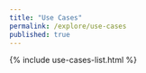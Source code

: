 ```yaml
---
title: "Use Cases"
permalink: /explore/use-cases
published: true
---
```


{% include use-cases-list.html %}
